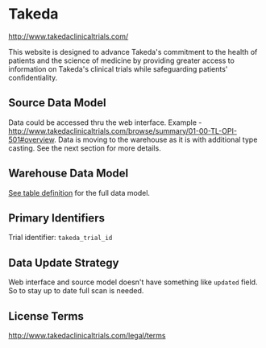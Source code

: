 # Takeda

http://www.takedaclinicaltrials.com/

This website is designed to advance Takeda's commitment to the health of patients and the science of medicine by providing greater access to information on Takeda's clinical trials while safeguarding patients' confidentiality.

## Source Data Model

Data could be accessed thru the web interface.
Example - http://www.takedaclinicaltrials.com/browse/summary/01-00-TL-OPI-501#overview.
Data is moving to the warehouse as it is with additional type casting.
See the next section for more details.

## Warehouse Data Model

[See table definition](https://github.com/opentrials/collectors/blob/master/collectors/takeda/record.py)
for the full data model.

## Primary Identifiers

Trial identifier: `takeda_trial_id`

## Data Update Strategy

Web interface and source model doesn't have something like
`updated` field. So to stay up to date full scan is needed.

## License Terms

http://www.takedaclinicaltrials.com/legal/terms
